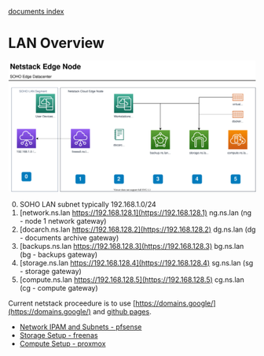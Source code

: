 [documents index](../)
# LAN Overview

![netstackEdgeNode](./netstackEdgeNode.svg)

0. SOHO LAN subnet typically 192.168.1.0/24
1. [network.ns.lan https://192.168.128.1](https://192.168.128.1) ng.ns.lan (ng - node 1 network gateway)
2. [docarch.ns.lan https://192.168.128.2](https://192.168.128.2) dg.ns.lan (dg - documents archive gateway)
3. [backups.ns.lan https://192.168.128.3](https://192.168.128.3) bg.ns.lan (bg - backups gateway)
4. [storage.ns.lan https://192.168.128.4](https://192.168.128.4) sg.ns.lan (sg - storage gateway)
5. [compute.ns.lan https://192.168.128.5](https://192.168.128.5) cg.ns.lan (cg - compute gateway)

Current netstack proceedure is to use [https://domains.google/](https://domains.google/) and [github pages](https://github.com).

- [Network IPAM and Subnets - pfsense](./network/pfsense/)
- [Storage Setup - freenas](./storage/freenas/)
- [Compute Setup - proxmox](./compute/proxmox/)
